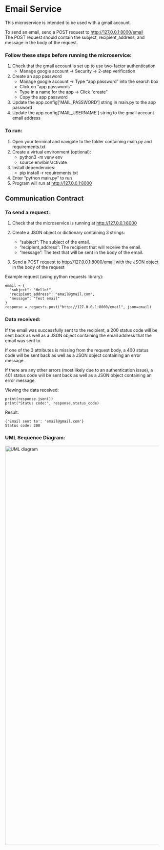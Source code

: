 # Email Service
This microservice is intended to be used with a gmail account. 

To send an email, send a POST request to http://127.0.0.1:8000/email  
The POST request should contain the subject, recipient_address, and message in the body of the request.

### Follow these steps before running the microservice:

1. Check that the gmail account is set up to use two-factor authentication
    - Manage google account -> Security -> 2-step verification
2. Create an app password
    - Manage google account -> Type “app password” into the search box 
    - Click on “app passwords” 
    - Type in a name for the app -> Click “create”
    - Copy the app password
3. Update the app.config['MAIL_PASSWORD'] string in main.py to the app password
4. Update the app.config['MAIL_USERNAME'] string to the gmail account email address

### To run:
1. Open your terminal and navigate to the folder containing main.py and requirements.txt
2. Create a virtual environment (optional):
    - python3 -m venv env
    - source env/bin/activate
3. Install dependencies:
    - pip install -r requirements.txt
4. Enter “python main.py” to run
5. Program will run at http://127.0.0.1:8000

## Communication Contract
### To send a request:

1. Check that the microservice is running at http://127.0.0.1:8000

2. Create a JSON object or dictionary containing 3 strings:
    - “subject”: The subject of the email. 
    - “recipient_address”: The recipient that will receive the email.    
    - “message”: The text that will be sent in the body of the email.

3. Send a POST request to  http://127.0.0.1:8000/email with the JSON object in the body of the request  

Example request (using python requests library):

```
email = {  
  "subject": "Hello!",  
  "recipient_address": "email@gmail.com",  
  "message": "Test email"  
}  
response = requests.post("http://127.0.0.1:8000/email", json=email)
```

### Data received:
If the email was successfully sent to the recipient, a 200 status code will be sent back as well as a JSON object containing the email address that the email was sent to.  

If one of the 3 attributes is missing from the request body, a 400 status code will be sent back as well as a JSON object containing an error message.  

If there are any other errors (most likely due to an authentication issue), a 401 status code will be sent back as well as a JSON object containing an error message.  

Viewing the data received:

```
print(response.json())
print("Status code:", response.status_code)
```

Result:
```
{'Email sent to': 'email@gmail.com'}
Status code: 200
```

### UML Sequence Diagram:
<img width="1303" alt="UML diagram" src="https://github.com/user-attachments/assets/f52ba2f4-fe52-45c6-a5c7-d7905ed21268">
